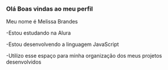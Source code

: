 ### Olá Boas vindas ao meu perfil 

Meu nome é Melissa Brandes 

-Estou estudando na Alura 

-Estou desenvolvendo a linguagem JavaScript

-Utilizo esse espaço para minha organização dos meus projetos desenvolvidos 
